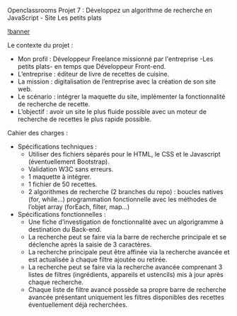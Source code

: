 Openclassrooms Projet 7 : Développez un algorithme de recherche en JavaScript - Site Les petits plats

[!banner](./assets/lespetitsplatsbanner.png)

Le contexte du projet : 

 - Mon profil : Développeur Freelance missionné par l'entreprise -Les petits plats- en temps que Développeur Front-end.
 - L’entreprise : éditeur de livre de recettes de cuisine.
 - La mission : digitalisation de l’entreprise avec la création de son site web.
 - Le scénario : intégrer la maquette du site, implémenter la fonctionnalité de recherche de recette.
 - L’objectif : avoir un site le plus fluide possible avec un moteur de recherche de recettes le plus rapide possible.

Cahier des charges : 

 - Spécifications techniques :
    - Utiliser des fichiers séparés pour le HTML, le CSS et le Javascript (éventuellement Bootstrap).
    - Validation W3C sans erreurs.
    - 1 maquette à intégrer.
    - 1 fichier de 50 recettes.
    - 2 algorithmes de recherche (2 branches du repo) : 
boucles natives (for, while…)
programmation fonctionnelle avec les méthodes de l’objet array (forEach, filter, map…)
 - Spécifications fonctionnelles : 
    - Une fiche d’investigation de fonctionnalité avec un algorigramme à destination du Back-end.
    - La recherche peut se faire via la barre de recherche principale et se déclenche après la saisie de 3 caractères. 
    - La recherche principale peut être affinée via la recherche avancée et est actualisée à chaque filtre ajoutée ou retirée.
    - La recherche peut se faire via la recherche avancée comprenant 3 listes de filtres (ingrédients, appareils et ustencils) mis à jour après chaque recherche.
    - Chaque liste de filtre avancé possède sa propre barre de recherche avancée présentant uniquement les filtres disponibles des recettes éventuellement déjà recherchées.





